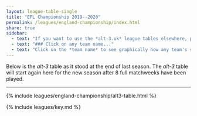 ```yaml
---
layout: league-table-single
title: "EFL Championship 2019--2020"
permalink: /leagues/england-championship/index.html
share: true
sidebar:
  - text: "If you want to use the *alt-3.uk* league tables elsewhere, please be sure to read the [License and Disclaimer](/about/license) page first."
  - text: "### Click on any team name..."
  - text: "Click on the *team name* to see graphically how any team's schedule strength evolves through the season."
---
```


Below is the _alt-3_ table as it stood at the end of last season. The _alt-3_ table will start again here for the new season after 8 full matchweeks have been played.

-----

<!-- This page will normally be updated at 17:10 (London time) on Saturdays, at 14:10 and 17:10 on Sundays, and at 22:25 on weekdays. -->

{% include leagues/england-championship/alt3-table.html %}

{% include leagues/key.md %}

